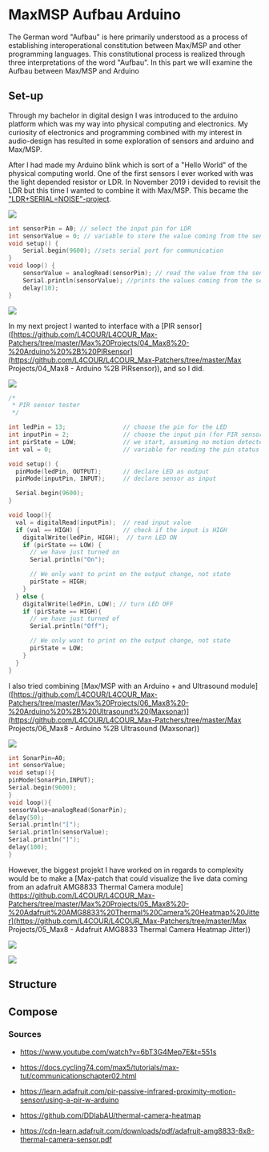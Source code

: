 # MaxMSP Aufbau Arduino
The German word "Aufbau" is here primarily understood as a process of establishing interoperational constitution between Max/MSP and other programming languages. This constitutional process is realized through three interpretations of the word "Aufbau". In this part we will examine the Aufbau between Max/MSP and Arduino

## Set-up

Through my bachelor in digital design I was introduced to the arduino platform which was my way into physical computing and electronics. My curiosity of electronics and programming combined with my interest in audio-design has resulted in some exploration of sensors and arduino and Max/MSP.

After I had made my Arduino blink which is sort of a "Hello World" of the physical computing world. One of the first sensors I ever worked with was the light depended resistor or LDR. In November 2019 i devided to revisit the LDR but this time I wanted to combine it with Max/MSP. This became the ["LDR+SERIAL=NOISE"-project](https://www.instagram.com/p/B3QOtlwhPqA/).

![](https://github.com/L4COUR/L4COUR_Max-Patchers/raw/master/Max%20Projects/03_Max8%20-%20LDR%2BSERIAL%3DNOISE/media/LDR+SERIAL-NOISE-VID.gif)

```C
int sensorPin = A0; // select the input pin for LDR 
int sensorValue = 0; // variable to store the value coming from the sensor 
void setup() { 
	Serial.begin(9600); //sets serial port for communication 
} 
void loop() { 
	sensorValue = analogRead(sensorPin); // read the value from the sensor 
	Serial.println(sensorValue); //prints the values coming from the sensor on the screen 
	delay(10); 
} 
```

![](https://github.com/L4COUR/L4COUR_Max-Patchers/raw/master/Max%20Projects/03_Max8%20-%20LDR%2BSERIAL%3DNOISE/media/Schematic.png)

In my next project I wanted to interface with a [PIR sensor]([https://github.com/L4COUR/L4COUR_Max-Patchers/tree/master/Max%20Projects/04_Max8%20-%20Arduino%20%2B%20PIRsensor](https://github.com/L4COUR/L4COUR_Max-Patchers/tree/master/Max Projects/04_Max8 - Arduino %2B PIRsensor)), and so I did.

![](https://github.com/L4COUR/L4COUR_Max-Patchers/raw/master/Max%20Projects/04_Max8%20-%20Arduino%20%2B%20PIRsensor/media/04_Max8%20-%20Arduino%20+%20PIRsensor.png)

```c
/*
 * PIR sensor tester
 */

int ledPin = 13;                // choose the pin for the LED
int inputPin = 2;               // choose the input pin (for PIR sensor)
int pirState = LOW;             // we start, assuming no motion detected
int val = 0;                    // variable for reading the pin status

void setup() {
  pinMode(ledPin, OUTPUT);      // declare LED as output
  pinMode(inputPin, INPUT);     // declare sensor as input

  Serial.begin(9600);
}

void loop(){
  val = digitalRead(inputPin);  // read input value
  if (val == HIGH) {            // check if the input is HIGH
    digitalWrite(ledPin, HIGH);  // turn LED ON
    if (pirState == LOW) {
      // we have just turned on
      Serial.println("On");

      // We only want to print on the output change, not state
      pirState = HIGH;
    }
  } else {
    digitalWrite(ledPin, LOW); // turn LED OFF
    if (pirState == HIGH){
      // we have just turned of
      Serial.println("Off");

      // We only want to print on the output change, not state
      pirState = LOW;
    }
  }
}
```

I also tried combining [Max/MSP with an Arduino + and Ultrasound module]([https://github.com/L4COUR/L4COUR_Max-Patchers/tree/master/Max%20Projects/06_Max8%20-%20Arduino%20%2B%20Ultrasound%20(Maxsonar)](https://github.com/L4COUR/L4COUR_Max-Patchers/tree/master/Max Projects/06_Max8 - Arduino %2B Ultrasound (Maxsonar))

![](https://github.com/L4COUR/L4COUR_Max-Patchers/raw/master/Max%20Projects/06_Max8%20-%20Arduino%20%2B%20Ultrasound%20(Maxsonar)/media/Max_arduino_ultrasound.png)

```C
int SonarPin=A0;
int sensorValue;
void setup(){
pinMode(SonarPin,INPUT);
Serial.begin(9600);
}
void loop(){
sensorValue=analogRead(SonarPin);
delay(50);
Serial.println("[");
Serial.println(sensorValue);
Serial.println("]");
delay(100);
}
```

However, the biggest projekt I have worked on in regards to complexity would be to make a [Max-patch that could visualize the live data coming from an adafruit AMG8833 Thermal Camera module](https://github.com/L4COUR/L4COUR_Max-Patchers/tree/master/Max%20Projects/05_Max8%20-%20Adafruit%20AMG8833%20Thermal%20Camera%20Heatmap%20Jitter](https://github.com/L4COUR/L4COUR_Max-Patchers/tree/master/Max Projects/05_Max8 - Adafruit AMG8833 Thermal Camera Heatmap Jitter))

![](https://github.com/L4COUR/L4COUR_Max-Patchers/raw/master/Max%20Projects/05_Max8%20-%20Adafruit%20AMG8833%20Thermal%20Camera%20Heatmap%20Jitter/media/Max_MSP-heating-camera.gif)

![](https://github.com/L4COUR/L4COUR_Max-Patchers/raw/master/Max%20Projects/05_Max8%20-%20Adafruit%20AMG8833%20Thermal%20Camera%20Heatmap%20Jitter/media/Adafruit%20AMG8833%20connected%20to%20Arduino.png)

## Structure



## Compose



### Sources
- https://www.youtube.com/watch?v=6bT3G4Mep7E&t=551s

- https://docs.cycling74.com/max5/tutorials/max-tut/communicationschapter02.html

- https://learn.adafruit.com/pir-passive-infrared-proximity-motion-sensor/using-a-pir-w-arduino

- https://github.com/DDlabAU/thermal-camera-heatmap

- https://cdn-learn.adafruit.com/downloads/pdf/adafruit-amg8833-8x8-thermal-camera-sensor.pdf

  

